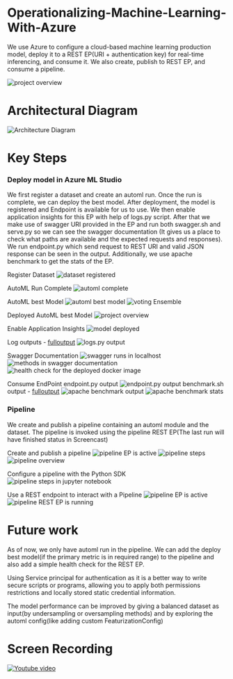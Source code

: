 # Operationalizing-Machine-Learning-With-Azure

We use Azure to configure a cloud-based machine learning production model, deploy it to a REST EP(URI + authentication key) for real-time inferencing, and consume it. We also create, publish to REST EP, and consume a pipeline.

<img alt="project overview" src="https://github.com/GowthamiWudaru/Operationalizing-Machine-Learning-With-Azure/blob/main/images_for_readme/projectoverview.png">

# Architectural Diagram

<img alt="Architecture Diagram" src="https://github.com/GowthamiWudaru/Operationalizing-Machine-Learning-With-Azure/blob/main/images_for_readme/Architecture%20Diagram.png">

# Key Steps

### Deploy model in Azure ML Studio
We first register a dataset and create an automl run. Once the run is complete, we can deploy the best model. After deployment, the model is registered and Endpoint is available for us to use. We then enable application insights for this EP with help of logs.py script. After that we make use of swagger URI provided in the EP and run both swagger.sh and serve.py so we can see the swagger documentation (It gives us a place to check what paths are available and the expected requests and responses). We run endpoint.py which send request to REST URI and valid JSON response can be seen in the output. Additionally, we use apache benchmark to get the stats of the EP.
  
Register Dataset
<img alt="dataset registered" src="https://github.com/GowthamiWudaru/Operationalizing-Machine-Learning-With-Azure/blob/main/images_for_readme/dataset.png">

AutoML Run Complete
<img alt="automl complete" src="https://github.com/GowthamiWudaru/Operationalizing-Machine-Learning-With-Azure/blob/main/images_for_readme/automl-completed.png">

AutoML best Model
<img alt="automl best model" src="https://github.com/GowthamiWudaru/Operationalizing-Machine-Learning-With-Azure/blob/main/images_for_readme/bestmodel.png">
<img alt="voting Ensemble" src="https://github.com/GowthamiWudaru/Operationalizing-Machine-Learning-With-Azure/blob/main/images_for_readme/votingEnsemble.png">

Deployed AutoML best Model
<img alt="project overview" src="https://github.com/GowthamiWudaru/Operationalizing-Machine-Learning-With-Azure/blob/main/images_for_readme/automlbestModeldeployed.png">

Enable Application Insights
<img alt="model deployed" src="https://github.com/GowthamiWudaru/Operationalizing-Machine-Learning-With-Azure/blob/main/images_for_readme/ApplicationInsightsEnabled.png">

Log outputs - <a target="_blank" href="https://github.com/GowthamiWudaru/Operationalizing-Machine-Learning-With-Azure/blob/main/images_for_readme/logsOutput.txt" >fulloutput</a>
<img alt="logs.py output" src="https://github.com/GowthamiWudaru/Operationalizing-Machine-Learning-With-Azure/blob/main/images_for_readme/logsOuput.png">

Swagger Documentation
<img alt="swagger runs in localhost" src="https://github.com/GowthamiWudaru/Operationalizing-Machine-Learning-With-Azure/blob/main/images_for_readme/swaggerRuns.png">
<img alt="methods in swagger documentation" src="https://github.com/GowthamiWudaru/Operationalizing-Machine-Learning-With-Azure/blob/main/images_for_readme/swagger2methods.png">
<img alt="health check for the deployed docker image" src="https://github.com/GowthamiWudaru/Operationalizing-Machine-Learning-With-Azure/blob/main/images_for_readme/simplehealthtestresponse.png">

Consume EndPoint
endpoint.py output
<img alt="endpoint.py output" src="https://github.com/GowthamiWudaru/Operationalizing-Machine-Learning-With-Azure/blob/main/images_for_readme/endpointOutput.png">
benchmark.sh output - <a target="_blank" href="https://github.com/GowthamiWudaru/Operationalizing-Machine-Learning-With-Azure/blob/main/images_for_readme/benchmark%20output.txt" >fulloutput</a>
<img alt="apache benchmark output" src="https://github.com/GowthamiWudaru/Operationalizing-Machine-Learning-With-Azure/blob/main/images_for_readme/benchmarkoutput1.png">
<img alt="apache benchmark stats" src="https://github.com/GowthamiWudaru/Operationalizing-Machine-Learning-With-Azure/blob/main/images_for_readme/benchmarkoutput2.png">

### Pipeline
We create and publish a pipeline containing an automl module and the dataset. The pipeline is invoked using the pipeline REST EP(The last run will have finished status in Screencast)

Create and publish a pipeline
<img alt="pipeline EP is active" src="https://github.com/GowthamiWudaru/Operationalizing-Machine-Learning-With-Azure/blob/main/images_for_readme/pipelineEP.png">
<img alt="pipeline steps" src="https://github.com/GowthamiWudaru/Operationalizing-Machine-Learning-With-Azure/blob/main/images_for_readme/bankmarketingDatasetWithAutomlModule.png">
<img alt="pipeline overview" src="https://github.com/GowthamiWudaru/Operationalizing-Machine-Learning-With-Azure/blob/main/images_for_readme/publishedpipelineoverview.png">

Configure a pipeline with the Python SDK
<img alt="pipeline steps in jupyter notebook" src="https://github.com/GowthamiWudaru/Operationalizing-Machine-Learning-With-Azure/blob/main/images_for_readme/stepRunsInJupyterNotebook.png">

Use a REST endpoint to interact with a Pipeline
<img alt="pipeline EP is active" src="https://github.com/GowthamiWudaru/Operationalizing-Machine-Learning-With-Azure/blob/main/images_for_readme/pipelineEPrunning.png">
<img alt="pipeline REST EP is running" src="https://github.com/GowthamiWudaru/Operationalizing-Machine-Learning-With-Azure/blob/main/images_for_readme/pipelineRestEPrun.png">

# Future work

As of now, we only have automl run in the pipeline. We can add the deploy best model(if the primary metric is in required range) to the pipeline and also add a simple health check for the REST EP.

Using Service principal for authentication as it is a better way to write secure scripts or programs, allowing you to apply both permissions restrictions and locally stored static credential information.

The model performance can be improved by giving a balanced dataset as input(by undersampling or oversampling methods) and by exploring the automl config(like adding custom FeaturizationConfig)

# Screen Recording

[![Youtube video](https://img.youtube.com/vi/-51AFtFoShg/0.jpg)](https://www.youtube.com/watch?v=-51AFtFoShg)

